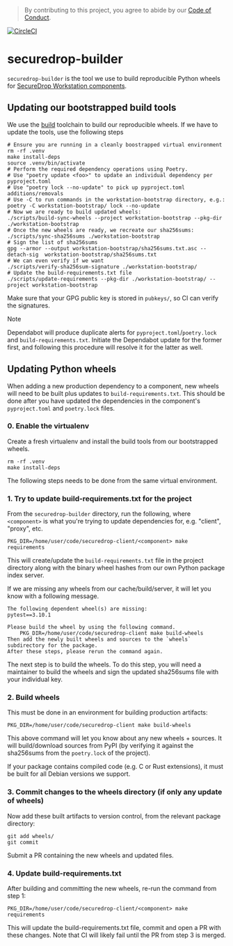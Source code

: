 > By contributing to this project, you agree to abide by our [Code of Conduct](https://github.com/freedomofpress/.github/blob/main/CODE_OF_CONDUCT.md).

[![CircleCI](https://circleci.com/gh/freedomofpress/securedrop-builder/tree/main.svg?style=svg)](https://circleci.com/gh/freedomofpress/securedrop-builder/tree/main)

# securedrop-builder

`securedrop-builder` is the tool we use to build reproducible Python wheels for [SecureDrop Workstation components](https://github.com/freedomofpress/securedrop-client).

## Updating our bootstrapped build tools

We use the [build](https://pypa-build.readthedocs.io/en/latest/) toolchain to build our reproducible wheels.
If we have to update the tools, use the following steps

```shell
# Ensure you are running in a cleanly boostrapped virtual environment
rm -rf .venv
make install-deps
source .venv/bin/activate
# Perform the required dependency operations using Poetry.
# Use "poetry update <foo>" to update an individual dependency per pyproject.toml
# Use "poetry lock --no-update" to pick up pyproject.toml additions/removals
# Use -C to run commands in the workstation-bootstrap directory, e.g.:
poetry -C workstation-bootstrap/ lock --no-update
# Now we are ready to build updated wheels:
./scripts/build-sync-wheels --project workstation-bootstrap --pkg-dir ./workstation-bootstrap
# Once the new wheels are ready, we recreate our sha256sums:
./scripts/sync-sha256sums ./workstation-bootstrap
# Sign the list of sha256sums
gpg --armor --output workstation-bootstrap/sha256sums.txt.asc --detach-sig  workstation-bootstrap/sha256sums.txt
# We can even verify if we want
./scripts/verify-sha256sum-signature ./workstation-bootstrap/
# Update the build-requirements.txt file
./scripts/update-requirements --pkg-dir ./workstation-bootstrap/ --project workstation-bootstrap
```

Make sure that your GPG public key is stored in `pubkeys/`, so CI can verify the signatures.

> [!NOTE]
>
> Dependabot will produce duplicate alerts for `pyproject.toml`/`poetry.lock`
> and `build-requirements.txt`.  Initiate the Dependabot update for the former
> first, and following this procedure will resolve it for the latter as well.

## Updating Python wheels

When adding a new production dependency to a component, new wheels will need to be built
plus updates to `build-requirements.txt`. This should be done after you have updated the
dependencies in the component's `pyproject.toml` and `poetry.lock` files.

### 0. Enable the virtualenv

Create a fresh virtualenv and install the build tools from our bootstrapped wheels.

```shell
rm -rf .venv
make install-deps
```

The following steps needs to be done from the same virtual environment.

### 1. Try to update build-requirements.txt for the project

From the `securedrop-builder` directory, run the following, where `<component>`
is what you're trying to update dependencies for, e.g. "client", "proxy", etc.

```shell
PKG_DIR=/home/user/code/securedrop-client/<component> make requirements
```

This will create/update the `build-requirements.txt` file in the project directory along with the binary wheel
hashes from our own Python package index server.

If we are missing any wheels from our cache/build/server, it will let you know with a following message.

```shell
The following dependent wheel(s) are missing:
pytest==3.10.1

Please build the wheel by using the following command.
	PKG_DIR=/home/user/code/securedrop-client make build-wheels
Then add the newly built wheels and sources to the `wheels` subdirectory for the package.
After these steps, please rerun the command again.
```

The next step is to build the wheels. To do this step, you will need a maintainer
to build the wheels and sign the updated sha256sums file with your individual key.

### 2. Build wheels

This must be done in an environment for building production artifacts:

```shell
PKG_DIR=/home/user/code/securedrop-client make build-wheels
```

This above command will let you know about any new wheels + sources. It will
build/download sources from PyPI (by verifying it against the sha256sums from
the `poetry.lock` of the project).

If your package contains compiled code (e.g. C or Rust extensions), it must be
built for all Debian versions we support.

### 3. Commit changes to the wheels directory (if only any update of wheels)

Now add these built artifacts to version control, from the relevant package
directory:

```shell
git add wheels/
git commit
```

Submit a PR containing the new wheels and updated files.

### 4. Update build-requirements.txt

After building and committing the new wheels, re-run the command from step 1:

```shell
PKG_DIR=/home/user/code/securedrop-client/<component> make requirements
```

This will update the build-requirements.txt file, commit and open a PR with these
changes. Note that CI will likely fail until the PR from step 3 is merged.
